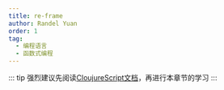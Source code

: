 ```yaml
---
title: re-frame
author: Randel Yuan
order: 1
tag:
  - 编程语言
  - 函数式编程
---
```


::: tip
强烈建议先阅读[CloujureScript文档](/program/Clojure/clojureScript.md)，再进行本章节的学习
:::
